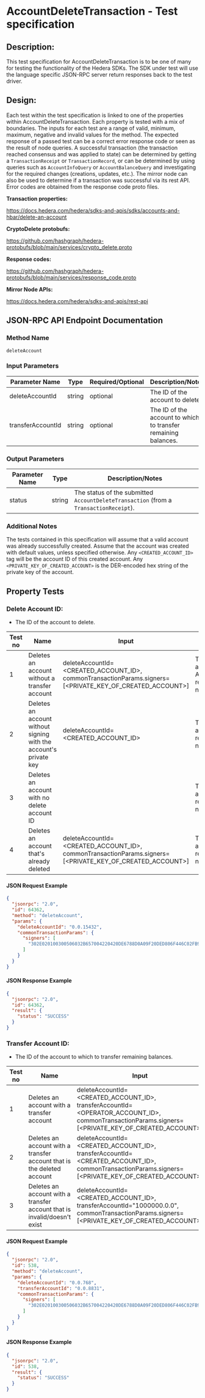 # AccountDeleteTransaction - Test specification

## Description:
This test specification for AccountDeleteTransaction is to be one of many for testing the functionality of the Hedera SDKs. The SDK under test will use the language specific JSON-RPC server return responses back to the test driver.

## Design:
Each test within the test specification is linked to one of the properties within AccountDeleteTransaction. Each property is tested with a mix of boundaries. The inputs for each test are a range of valid, minimum, maximum, negative and invalid values for the method. The expected response of a passed test can be a correct error response code or seen as the result of node queries. A successful transaction (the transaction reached consensus and was applied to state) can be determined by getting a `TransactionReceipt` or `TransactionRecord`, or can be determined by using queries such as `AccountInfoQuery` or `AccountBalanceQuery` and investigating for the required changes (creations, updates, etc.). The mirror node can also be used to determine if a transaction was successful via its rest API. Error codes are obtained from the response code proto files.

**Transaction properties:**

https://docs.hedera.com/hedera/sdks-and-apis/sdks/accounts-and-hbar/delete-an-account

**CryptoDelete protobufs:**

https://github.com/hashgraph/hedera-protobufs/blob/main/services/crypto_delete.proto

**Response codes:**

https://github.com/hashgraph/hedera-protobufs/blob/main/services/response_code.proto

**Mirror Node APIs:**

https://docs.hedera.com/hedera/sdks-and-apis/rest-api

## JSON-RPC API Endpoint Documentation

### Method Name

`deleteAccount`

### Input Parameters

| Parameter Name    | Type   | Required/Optional | Description/Notes                                              |
|-------------------|--------|-------------------|----------------------------------------------------------------|
| deleteAccountId   | string | optional          | The ID of the account to delete.                               |
| transferAccountId | string | optional          | The ID of the account to which to transfer remaining balances. |

### Output Parameters

| Parameter Name | Type   | Description/Notes                                                                     |
|----------------|--------|---------------------------------------------------------------------------------------|
| status         | string | The status of the submitted `AccountDeleteTransaction` (from a `TransactionReceipt`). |

### Additional Notes

The tests contained in this specification will assume that a valid account was already successfully created. Assume that the account was created with default values, unless specified otherwise. Any `<CREATED_ACCOUNT_ID>` tag will be the account ID of this created account. Any `<PRIVATE_KEY_OF_CREATED_ACCOUNT>` is the DER-encoded hex string of the private key of the account.

## Property Tests

### **Delete Account ID:**

- The ID of the account to delete.

| Test no | Name                                                              | Input                                                                                                    | Expected response                                                                            | Implemented (Y/N) | Description/Notes                                                                             |
|---------|-------------------------------------------------------------------|----------------------------------------------------------------------------------------------------------|----------------------------------------------------------------------------------------------|-------------------|-----------------------------------------------------------------------------------------------|
| 1       | Deletes an account without a transfer account                     | deleteAccountId=<CREATED_ACCOUNT_ID>, commonTransactionParams.signers=[<PRIVATE_KEY_OF_CREATED_ACCOUNT>] | The account deletion fails with an ACCOUNT_ID_DOES_NOT_EXIST response code from the network. | N                 |                                                                                               |
| 2       | Deletes an account without signing with the account's private key | deleteAccountId=<CREATED_ACCOUNT_ID>                                                                     | The account deletion fails with an INVALID_SIGNATURE response code from the network.         | N                 |                                                                                               |
| 3       | Deletes an account with no delete account ID                      |                                                                                                          | The account deletion fails with an INVALID_ACCOUNT_ID response code from the network.        | N                 |                                                                                               |
| 4       | Deletes an account that's already deleted                         | deleteAccountId=<CREATED_ACCOUNT_ID>, commonTransactionParams.signers=[<PRIVATE_KEY_OF_CREATED_ACCOUNT>] | The account deletion fails with an ACCOUNT_DELETED response code from the network.           | N                 | This test will involve attempting to delete the account again after its already been deleted. |

#### JSON Request Example

```json
{
  "jsonrpc": "2.0",
  "id": 64362,
  "method": "deleteAccount",
  "params": {
    "deleteAccountId": "0.0.15432",
    "commonTransactionParams": {
      "signers": [
        "302E020100300506032B657004220420DE6788D0A09F20DED806F446C02FB929D8CD8D17022374AFB3739A1D50BA72C8"
      ]
    }
  }
}
```

#### JSON Response Example

```json
{
  "jsonrpc": "2.0",
  "id": 64362,
  "result": {
    "status": "SUCCESS"
  }
}
```

### **Transfer Account ID:**

- The ID of the account to which to transfer remaining balances.

| Test no | Name                                                                     | Input                                                                                                                                             | Expected response                                                                                          | Implemented (Y/N) |
|---------|--------------------------------------------------------------------------|---------------------------------------------------------------------------------------------------------------------------------------------------|------------------------------------------------------------------------------------------------------------|-------------------|
| 1       | Deletes an account with a transfer account                               | deleteAccountId=<CREATED_ACCOUNT_ID>, transferAccountId=<OPERATOR_ACCOUNT_ID>, commonTransactionParams.signers=[<PRIVATE_KEY_OF_CREATED_ACCOUNT>] | The account deletion succeeds.                                                                             | N                 |
| 2       | Deletes an account with a transfer account that is the deleted account   | deleteAccountId=<CREATED_ACCOUNT_ID>, transferAccountId=<CREATED_ACCOUNT_ID>, commonTransactionParams.signers=[<PRIVATE_KEY_OF_CREATED_ACCOUNT>]  | The account deletion fails with an TRANSFER_ACCOUNT_SAME_AS_DELETE_ACCOUNT response code from the network. | N                 |
| 3       | Deletes an account with a transfer account that is invalid/doesn't exist | deleteAccountId=<CREATED_ACCOUNT_ID>, transferAccountId="1000000.0.0", commonTransactionParams.signers=[<PRIVATE_KEY_OF_CREATED_ACCOUNT>]         | The account deletion fails with an INVALID_TRANSFER_ACCOUNT_ID response code from the network.             | N                 |

#### JSON Request Example

```json
{
  "jsonrpc": "2.0",
  "id": 538,
  "method": "deleteAccount",
  "params": {
    "deleteAccountId": "0.0.768",
    "transferAccountId": "0.0.8831",
    "commonTransactionParams": {
      "signers": [
        "302E020100300506032B657004220420DE6788D0A09F20DED806F446C02FB929D8CD8D17022374AFB3739A1D50BA72C8"
      ]
    }
  }
}
```

#### JSON Response Example

```json
{
  "jsonrpc": "2.0",
  "id": 538,
  "result": {
    "status": "SUCCESS"
  }
}
```
